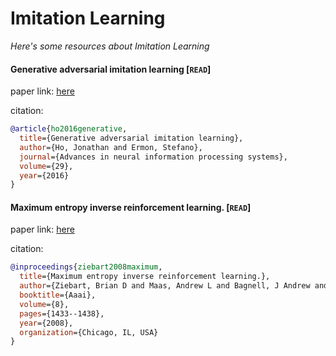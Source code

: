 # Imitation Learning
*Here's some resources about Imitation Learning*


#### Generative adversarial imitation learning [`READ`]

paper link: [here](https://proceedings.neurips.cc/paper_files/paper/2016/file/cc7e2b878868cbae992d1fb743995d8f-Paper.pdf)

citation: 
```bibtex
@article{ho2016generative,
  title={Generative adversarial imitation learning},
  author={Ho, Jonathan and Ermon, Stefano},
  journal={Advances in neural information processing systems},
  volume={29},
  year={2016}
}
```
    


#### Maximum entropy inverse reinforcement learning. [`READ`]

paper link: [here](https://cdn.aaai.org/AAAI/2008/AAAI08-227.pdf)

citation: 
```bibtex
@inproceedings{ziebart2008maximum,
  title={Maximum entropy inverse reinforcement learning.},
  author={Ziebart, Brian D and Maas, Andrew L and Bagnell, J Andrew and Dey, Anind K and others},
  booktitle={Aaai},
  volume={8},
  pages={1433--1438},
  year={2008},
  organization={Chicago, IL, USA}
}
```
    